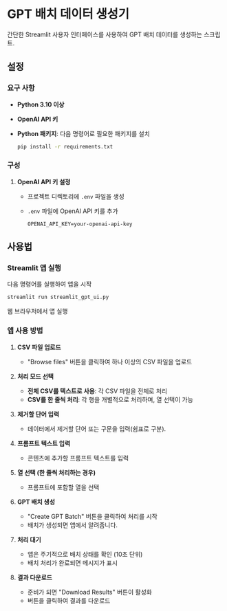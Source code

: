 # GPT 배치 데이터 생성기

간단한 Streamlit 사용자 인터페이스를 사용하여 GPT 배치 데이터를 생성하는 스크립트.

## 설정

### 요구 사항

- **Python 3.10 이상**
- **OpenAI API 키**
- **Python 패키지**: 다음 명령어로 필요한 패키지를 설치

  ```bash
  pip install -r requirements.txt
  ```

### 구성

1. **OpenAI API 키 설정**

   - 프로젝트 디렉토리에 `.env` 파일을 생성
   - `.env` 파일에 OpenAI API 키를 추가

     ```
     OPENAI_API_KEY=your-openai-api-key
     ```

## 사용법

### Streamlit 앱 실행

다음 명령어를 실행하여 앱을 시작

```bash
streamlit run streamlit_gpt_ui.py
```

웹 브라우저에서 앱 실행

### 앱 사용 방법

1. **CSV 파일 업로드**

   - "Browse files" 버튼을 클릭하여 하나 이상의 CSV 파일을 업로드

2. **처리 모드 선택**

   - **전체 CSV를 텍스트로 사용**: 각 CSV 파일을 전체로 처리
   - **CSV를 한 줄씩 처리**: 각 행을 개별적으로 처리하며, 열 선택이 가능

3. **제거할 단어 입력**

   - 데이터에서 제거할 단어 또는 구문을 입력(쉼표로 구분).

4. **프롬프트 텍스트 입력**

   - 콘텐츠에 추가할 프롬프트 텍스트를 입력

5. **열 선택 (한 줄씩 처리하는 경우)**

   - 프롬프트에 포함할 열을 선택

6. **GPT 배치 생성**

   - "Create GPT Batch" 버튼을 클릭하여 처리를 시작
   - 배치가 생성되면 앱에서 알려줍니다.

7. **처리 대기**

   - 앱은 주기적으로 배치 상태를 확인 (10초 단위)
   - 배치 처리가 완료되면 메시지가 표시

8. **결과 다운로드**

   - 준비가 되면 "Download Results" 버튼이 활성화
   - 버튼을 클릭하여 결과를 다운로드
